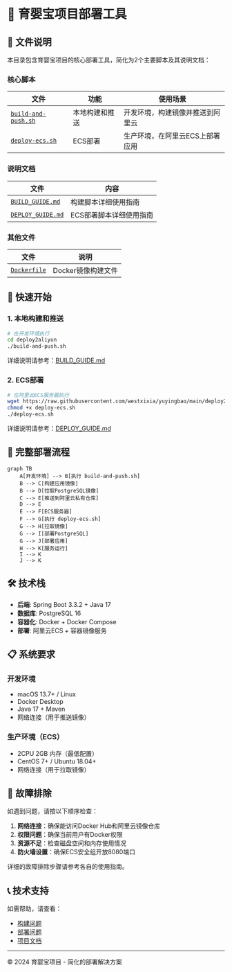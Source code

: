 # 🚀 育婴宝项目部署工具

## 📁 文件说明

本目录包含育婴宝项目的核心部署工具，简化为2个主要脚本及其说明文档：

### 核心脚本

| 文件 | 功能 | 使用场景 |
|------|------|----------|
| [`build-and-push.sh`](./build-and-push.sh) | 本地构建和推送 | 开发环境，构建镜像并推送到阿里云 |
| [`deploy-ecs.sh`](./deploy-ecs.sh) | ECS部署 | 生产环境，在阿里云ECS上部署应用 |

### 说明文档

| 文件 | 内容 |
|------|------|
| [`BUILD_GUIDE.md`](./BUILD_GUIDE.md) | 构建脚本详细使用指南 |
| [`DEPLOY_GUIDE.md`](./DEPLOY_GUIDE.md) | ECS部署脚本详细使用指南 |

### 其他文件

| 文件 | 说明 |
|------|------|
| [`Dockerfile`](./Dockerfile) | Docker镜像构建文件 |

## 🚀 快速开始

### 1. 本地构建和推送

```bash
# 在开发环境执行
cd deploy2aliyun
./build-and-push.sh
```

详细说明请参考：[BUILD_GUIDE.md](./BUILD_GUIDE.md)

### 2. ECS部署

```bash
# 在阿里云ECS服务器执行
wget https://raw.githubusercontent.com/westxixia/yuyingbao/main/deploy2aliyun/deploy-ecs.sh
chmod +x deploy-ecs.sh
./deploy-ecs.sh
```

详细说明请参考：[DEPLOY_GUIDE.md](./DEPLOY_GUIDE.md)

## 🔄 完整部署流程

```mermaid
graph TB
    A[开发环境] --> B[执行 build-and-push.sh]
    B --> C[构建应用镜像]
    B --> D[拉取PostgreSQL镜像]
    C --> E[推送到阿里云私有仓库]
    D --> E
    E --> F[ECS服务器]
    F --> G[执行 deploy-ecs.sh]
    G --> H[拉取镜像]
    G --> I[部署PostgreSQL]
    G --> J[部署应用]
    H --> K[服务运行]
    I --> K
    J --> K
```

## 🛠️ 技术栈

- **后端**: Spring Boot 3.3.2 + Java 17
- **数据库**: PostgreSQL 16
- **容器化**: Docker + Docker Compose
- **部署**: 阿里云ECS + 容器镜像服务

## 📋 系统要求

### 开发环境
- macOS 13.7+ / Linux
- Docker Desktop
- Java 17 + Maven
- 网络连接（用于推送镜像）

### 生产环境（ECS）
- 2CPU 2GB 内存（最低配置）
- CentOS 7+ / Ubuntu 18.04+
- 网络连接（用于拉取镜像）

## 🔧 故障排除

如遇到问题，请按以下顺序检查：

1. **网络连接**：确保能访问Docker Hub和阿里云镜像仓库
2. **权限问题**：确保当前用户有Docker权限
3. **资源不足**：检查磁盘空间和内存使用情况
4. **防火墙设置**：确保ECS安全组开放8080端口

详细的故障排除步骤请参考各自的使用指南。

## 📞 技术支持

如需帮助，请查看：
- [构建问题](./BUILD_GUIDE.md#🔧-故障排除)
- [部署问题](./DEPLOY_GUIDE.md#🔧-故障排除)
- [项目文档](../document/v0.5/)

---

© 2024 育婴宝项目 - 简化的部署解决方案